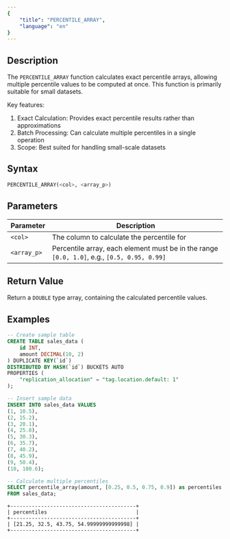 ```yaml
---
{
    "title": "PERCENTILE_ARRAY",
    "language": "en"
}
---
```


## Description

The `PERCENTILE_ARRAY` function calculates exact percentile arrays, allowing multiple percentile values to be computed at once. This function is primarily suitable for small datasets.

Key features:
1. Exact Calculation: Provides exact percentile results rather than approximations
2. Batch Processing: Can calculate multiple percentiles in a single operation
3. Scope: Best suited for handling small-scale datasets


## Syntax

```sql
PERCENTILE_ARRAY(<col>, <array_p>)
```

## Parameters

| Parameter | Description |
| -- | -- |
| `<col>` | The column to calculate the percentile for |
| `<array_p>` | Percentile array, each element must be in the range `[0.0, 1.0]`, e.g., `[0.5, 0.95, 0.99]` |

## Return Value

Return a `DOUBLE` type array, containing the calculated percentile values.

## Examples

```sql
-- Create sample table
CREATE TABLE sales_data (
    id INT,
    amount DECIMAL(10, 2)
) DUPLICATE KEY(`id`)
DISTRIBUTED BY HASH(`id`) BUCKETS AUTO
PROPERTIES (
    "replication_allocation" = "tag.location.default: 1"
);

-- Insert sample data
INSERT INTO sales_data VALUES
(1, 10.5),
(2, 15.2),
(3, 20.1),
(4, 25.8),
(5, 30.3),
(6, 35.7),
(7, 40.2),
(8, 45.9),
(9, 50.4),
(10, 100.6);

-- Calculate multiple percentiles
SELECT percentile_array(amount, [0.25, 0.5, 0.75, 0.9]) as percentiles
FROM sales_data;
```

```text
+-----------------------------------------+
| percentiles                             |
+-----------------------------------------+
| [21.25, 32.5, 43.75, 54.99999999999998] |
+-----------------------------------------+
```

